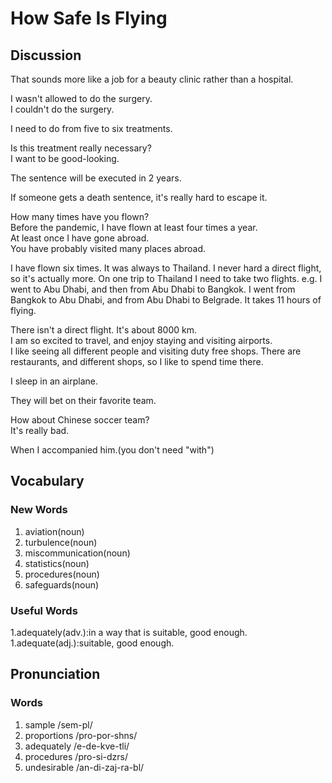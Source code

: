 # How Safe Is Flying
## Discussion
That sounds more like a job for a beauty clinic rather than a hospital.  

I wasn't allowed to do the surgery.  
I couldn't do the surgery.  

I need to do from five to six treatments.  

Is this treatment really necessary?  
I want to be good-looking.  

The sentence will be executed in 2 years.  

If someone gets a death sentence, it's really hard to escape it.  

How many times have you flown?  
Before the pandemic, I have flown at least four times a year.  
At least once I have gone abroad.  
You have probably visited many places abroad.  

I have flown six times. It was always to Thailand. I never hard a direct flight, so it's actually more. On one trip to Thailand I need to take two flights. e.g. I went to Abu Dhabi, and then from Abu Dhabi to Bangkok. I went from Bangkok to Abu Dhabi, and from Abu Dhabi to Belgrade. It takes 11 hours of flying.       

There isn't a direct flight. It's about 8000 km.  
I am so excited to travel, and enjoy staying and visiting airports.  
I like seeing all different people and visiting duty free shops. There are restaurants, and different shops, so I like to spend time there.   

I sleep in an airplane.  

They will bet on their favorite team.  

How about Chinese soccer team?  
It's really bad.  

When I accompanied him.(you don't need "with")  

## Vocabulary
### New Words
1. aviation(noun)
1. turbulence(noun)
1. miscommunication(noun)
1. statistics(noun)
1. procedures(noun)
1. safeguards(noun)

### Useful Words
1.adequately(adv.):in a way that is suitable, good enough.
1.adequate(adj.):suitable, good enough.

## Pronunciation
### Words
1. sample /sem-pl/
1. proportions /pro-por-shns/
1. adequately /e-de-kve-tli/
1. procedures /pro-si-dzrs/
1. undesirable /an-di-zaj-ra-bl/
